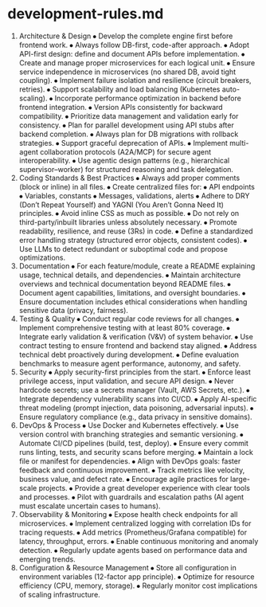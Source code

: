 # development-rules.md

1. Architecture & Design
⦁	Develop the complete engine first before frontend work.
⦁	Always follow DB-first, code-after approach.
⦁	Adopt API-first design: define and document APIs before implementation.
⦁	Create and manage proper microservices for each logical unit.
⦁	Ensure service independence in microservices (no shared DB, avoid tight coupling).
⦁	Implement failure isolation and resilience (circuit breakers, retries).
⦁	Support scalability and load balancing (Kubernetes auto-scaling).
⦁	Incorporate performance optimization in backend before frontend integration.
⦁	Version APIs consistently for backward compatibility.
⦁	Prioritize data management and validation early for consistency.
⦁	Plan for parallel development using API stubs after backend completion.
⦁	Always plan for DB migrations with rollback strategies.
⦁	Support graceful deprecation of APIs.
⦁	Implement multi-agent collaboration protocols (A2A/MCP) for secure agent interoperability.
⦁	Use agentic design patterns (e.g., hierarchical supervisor–worker) for structured reasoning and task delegation.
2. Coding Standards & Best Practices
⦁	Always add proper comments (block or inline) in all files.
⦁	Create centralized files for:
⦁	API endpoints
⦁	Variables, constants
⦁	Messages, validations, alerts
⦁	Adhere to DRY (Don’t Repeat Yourself) and YAGNI (You Aren’t Gonna Need It) principles.
⦁	Avoid inline CSS as much as possible.
⦁	Do not rely on third-party/inbuilt libraries unless absolutely necessary.
⦁	Promote readability, resilience, and reuse (3Rs) in code.
⦁	Define a standardized error handling strategy (structured error objects, consistent codes).
⦁	Use LLMs to detect redundant or suboptimal code and propose optimizations.
3. Documentation
⦁	For each feature/module, create a README explaining usage, technical details, and dependencies.
⦁	Maintain architecture overviews and technical documentation beyond README files.
⦁	Document agent capabilities, limitations, and oversight boundaries.
⦁	Ensure documentation includes ethical considerations when handling sensitive data (privacy, fairness).
4. Testing & Quality
⦁	Conduct regular code reviews for all changes.
⦁	Implement comprehensive testing with at least 80% coverage.
⦁	Integrate early validation & verification (V&V) of system behavior.
⦁	Use contract testing to ensure frontend and backend stay aligned.
⦁	Address technical debt proactively during development.
⦁	Define evaluation benchmarks to measure agent performance, autonomy, and safety.
5. Security
⦁	Apply security-first principles from the start.
⦁	Enforce least privilege access, input validation, and secure API design.
⦁	Never hardcode secrets; use a secrets manager (Vault, AWS Secrets, etc.).
⦁	Integrate dependency vulnerability scans into CI/CD.
⦁	Apply AI-specific threat modeling (prompt injection, data poisoning, adversarial inputs).
⦁	Ensure regulatory compliance (e.g., data privacy in sensitive domains).
6. DevOps & Process
⦁	Use Docker and Kubernetes effectively.
⦁	Use version control with branching strategies and semantic versioning.
⦁	Automate CI/CD pipelines (build, test, deploy).
⦁	Ensure every commit runs linting, tests, and security scans before merging.
⦁	Maintain a lock file or manifest for dependencies.
⦁	Align with DevOps goals: faster feedback and continuous improvement.
⦁	Track metrics like velocity, business value, and defect rate.
⦁	Encourage agile practices for large-scale projects.
⦁	Provide a great developer experience with clear tools and processes.
⦁	Pilot with guardrails and escalation paths (AI agent must escalate uncertain cases to humans).
7. Observability & Monitoring
⦁	Expose health check endpoints for all microservices.
⦁	Implement centralized logging with correlation IDs for tracing requests.
⦁	Add metrics (Prometheus/Grafana compatible) for latency, throughput, errors.
⦁	Enable continuous monitoring and anomaly detection.
⦁	Regularly update agents based on performance data and emerging trends.
8. Configuration & Resource Management
⦁	Store all configuration in environment variables (12-factor app principle).
⦁	Optimize for resource efficiency (CPU, memory, storage).
⦁	Regularly monitor cost implications of scaling infrastructure.